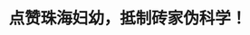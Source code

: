 ---
title: 点赞珠海妇幼，抵制砖家伪科学！
tags: [ASD, Aspie, 孤独症谱系]
color: warning
description: 此次活动的承办单位珠海市妇幼保健院得知消息后，积极核实专家信息，因学术观点存在争议，作岀停办此次活动的决定！
external_url: http://mp.weixin.qq.com/s?__biz=MzIyMzgyMjY5NQ==&amp;mid=2247483994&amp;idx=1&amp;sn=36dc3e677e2ad962c5997d6b295a2b8e&amp;chksm=e8191452df6e9d442590bab411981fcac1ad0cd54dd8a1fc80150dda50dc20df38770ecdee5f&amp;scene=27#wechat_redirect
---
